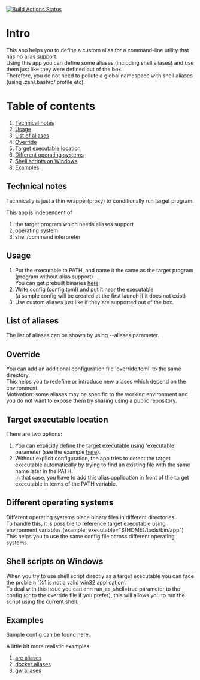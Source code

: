 [![Build Actions Status](https://github.com/yantonov/alias/workflows/ci/badge.svg)](https://github.com/yantonov/alias/actions)

# Intro

This app helps you to define a custom alias for a command-line utility that has no [alias support](https://git-scm.com/docs/git-config#Documentation/git-config.txt-alias).  
Using this app you can define some aliases (including shell aliases) and use them just like they were defined out of the box.  
Therefore, you do not need to pollute a global namespace with shell aliases (using .zsh/.bashrc/.profile etc).  

# Table of contents
1. [Technical notes](#technical-notes)
2. [Usage](#usage)
3. [List of aliases](#list-of-aliases)
4. [Override](#override)
5. [Target executable location](#target-executable-location)
6. [Different operating systems](#different-operating-systems)
7. [Shell scripts on Windows](#shell-scripts-on-windows)
8. [Examples](#examples)

## Technical notes
Technically is just a thin wrapper(proxy) to conditionally run target program.  

This app is independent of
1. the target program which needs aliases support
2. operating system
3. shell/command interpreter

## Usage
1. Put the executable to PATH, and name it the same as the target program (program without alias support)  
You can get prebuilt binaries [here](https://github.com/yantonov/alias/releases)
2. Write config (config.toml) and put it near the executable  
(a sample config will be created at the first launch if it does not exist)
3. Use custom aliases just like if they are supported out of the box.  

## List of aliases
The list of aliases can be shown by using --aliases parameter.

## Override
You can add an additional configuration file 'override.toml' to the same directory.  
This helps you to redefine or introduce new aliases which depend on the environment.  
Motivation: some aliases may be specific to the working environment and you do not want to expose them by sharing using a public repository.

## Target executable location
There are two options:  
1. You can explicitly define the target executable using 'executable' parameter (see the example [here](https://github.com/yantonov/alias/blob/master/docs/sample_config.toml)).  
2. Without explicit configuration, the app tries to detect the target executable automatically by trying to find an existing file with the same name later in the PATH.  
In that case, you have to add this alias application in front of the target executable in terms of the PATH variable.

## Different operating systems
Different operating systems place binary files in different directories.  
To handle this, it is possible to reference target executable using environment variables (example: executable="${HOME}/tools/bin/app")  
This helps you to use the same config file across different operating systems.

## Shell scripts on Windows
When you try to use shell script directly as a target executable you can face the problem '%1 is not a valid win32 application'.  
To deal with this issue you can ann run_as_shell=true parameter to the config (or to the override file if you prefer), this will allows you to run the script using the current shell.

## Examples
Sample config can be found [here](https://github.com/yantonov/alias/blob/master/docs/sample_config.toml).

A little bit more realistic examples:  
1. [arc aliases](https://github.com/yantonov/arc-aliases)  
2. [docker aliases](https://github.com/yantonov/docker-aliases)  
3. [gw aliases](https://github.com/yantonov/gw-aliases)  
